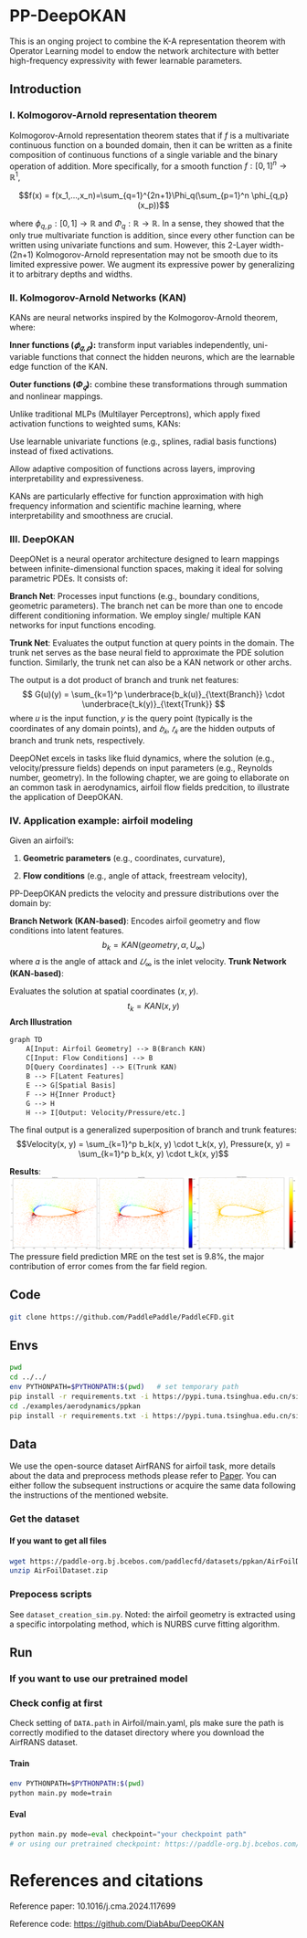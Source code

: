 # PP-DeepOKAN
This is an onging project to combine the K-A representation theorem with Operator Learning model to endow the network architecture with better high-frequency expressivity with fewer learnable parameters.
## Introduction

### I. Kolmogorov-Arnold representation theorem
Kolmogorov-Arnold representation theorem states that if $f$ is a multivariate continuous function
on a bounded domain, then it can be written as a finite composition of continuous functions of a
single variable and the binary operation of addition. More specifically, for a smooth function $f : [0,1]^n \to \mathbb{R}^1$,


$$f(x) = f(x_1,...,x_n)=\sum_{q=1}^{2n+1}\Phi_q(\sum_{p=1}^n \phi_{q,p}(x_p))$$

where $\phi_{q,p}:[0,1]\to\mathbb{R}$ and $\Phi_q:\mathbb{R}\to\mathbb{R}$. In a sense, they showed that the only true multivariate function is addition, since every other function can be written using univariate functions and sum. However, this 2-Layer width-(2n+1) Kolmogorov-Arnold representation may not be smooth due to its limited expressive power. We augment its expressive power by generalizing it to arbitrary depths and widths.

### II. Kolmogorov-Arnold Networks (KAN)
KANs are neural networks inspired by the Kolmogorov-Arnold theorem, where:

**Inner functions $(𝜙_{𝑞,𝑝})$:** 
transform input variables independently, uni-variable functions that connect the hidden neurons, which are the learnable edge function of the KAN.

**Outer functions $(Φ_𝑞)$:**
combine these transformations through summation and nonlinear mappings.

Unlike traditional MLPs (Multilayer Perceptrons), which apply fixed activation functions to weighted sums, KANs:

Use learnable univariate functions (e.g., splines, radial basis functions) instead of fixed activations.

Allow adaptive composition of functions across layers, improving interpretability and expressiveness.

KANs are particularly effective for function approximation with high frequency information and scientific machine learning, where interpretability and smoothness are crucial.

### III. DeepOKAN
DeepONet is a neural operator architecture designed to learn mappings between infinite-dimensional function spaces, making it ideal for solving parametric PDEs. It consists of:

**Branch Net**: Processes input functions (e.g., boundary conditions, geometric parameters). The branch net can be more than one to encode different conditioning information. We employ single/ multiple KAN networks for input functions encoding.

**Trunk Net**: Evaluates the output function at query points in the domain. The trunk net serves as the base neural field to approximate the PDE solution function. Similarly, the trunk net can also be a KAN network or other archs.

The output is a dot product of branch and trunk net features:
$$ G(u)(y) = \sum_{k=1}^p \underbrace{b_k(u)}_{\text{Branch}} \cdot \underbrace{t_k(y)}_{\text{Trunk}} $$
where 𝑢 is the input function, 𝑦 is the query point (typically is the coordinates of any domain points), and $𝑏_𝑘$, $𝑡_𝑘$ are the hidden outputs of branch and trunk nets, respectively.

DeepONet excels in tasks like fluid dynamics, where the solution (e.g., velocity/pressure fields) depends on input parameters (e.g., Reynolds number, geometry). In the following chapter, we are going to ellaborate on an common task in aerodynamics, airfoil flow fields predcition, to illustrate the application of DeepOKAN.

### IV. Application example: airfoil modeling
Given an airfoil’s:

1. **Geometric parameters** (e.g., coordinates, curvature),

2. **Flow conditions** (e.g., angle of attack, freestream velocity),

PP-DeepOKAN predicts the velocity and pressure distributions over the domain by:

**Branch Network (KAN-based)**: Encodes airfoil geometry and flow conditions into latent features.
$$b_k = KAN(geometry, \alpha, U_\infty)$$
where 𝛼 is the angle of attack and $𝑈_\infty$ is the inlet velocity.
**Trunk Network (KAN-based)**:

Evaluates the solution at spatial coordinates (𝑥, 𝑦).
$$t_k = KAN(x, y)$$
**Arch Illustration**
```mermaid
graph TD
    A[Input: Airfoil Geometry] --> B(Branch KAN)
    C[Input: Flow Conditions] --> B
    D[Query Coordinates] --> E(Trunk KAN)
    B --> F[Latent Features]
    E --> G[Spatial Basis]
    F --> H{Inner Product}
    G --> H
    H --> I[Output: Velocity/Pressure/etc.]
```

The final output is a generalized superposition of branch and trunk features:
$$Velocity(x, y) = \sum_{k=1}^p b_k(x, y) \cdot t_k(x, y), Pressure(x, y) = \sum_{k=1}^p b_k(x, y) \cdot t_k(x, y)$$

**Results**:
![Pressure prediction results of a NACA foil](./docs/figures/foil_pressure.png)
The pressure field prediction MRE on the test set is 9.8%, the major contribution of error comes from the far field region.
## Code

```sh
git clone https://github.com/PaddlePaddle/PaddleCFD.git
```

## Envs

```sh
pwd
cd ../../
env PYTHONPATH=$PYTHONPATH:$(pwd)   # set temporary path
pip install -r requirements.txt -i https://pypi.tuna.tsinghua.edu.cn/simple
cd ./examples/aerodynamics/ppkan
pip install -r requirements.txt -i https://pypi.tuna.tsinghua.edu.cn/simple
```

## Data

We use the open-source dataset AirfRANS for airfoil task, more details about the data and preprocess methods please refer to [Paper](https://airfrans.readthedocs.io/en/latest/notes/introduction.html). You can either follow the subsequent instructions or acquire the same data following the instructions of the mentioned website.

### Get the dataset

#### If you want to get all files

```sh
wget https://paddle-org.bj.bcebos.com/paddlecfd/datasets/ppkan/AirFoilDataset.zip
unzip AirFoilDataset.zip
```

### Prepocess scripts

See `dataset_creation_sim.py`.
Noted: the airfoil geometry is extracted using a specific intorpolating method, which is NURBS curve fitting algorithm.

## Run

### If you want to use our pretrained model

### Check config at first

Check setting of `DATA.path` in Airfoil/main.yaml, pls make sure the
path is correctly modified to the dataset directory where you download the 
AirfRANS dataset.

#### Train

```sh
env PYTHONPATH=$PYTHONPATH:$(pwd)
python main.py mode=train
```

#### Eval

```python
python main.py mode=eval checkpoint="your checkpoint path"
# or using our pretrained checkpoint: https://paddle-org.bj.bcebos.com/paddlecfd/checkpoints/ppkan/foil/1B-63-1T-2-KANONet_latest.pdparams
```

# References and citations

Reference paper: 10.1016/j.cma.2024.117699



Reference code: https://github.com/DiabAbu/DeepOKAN
